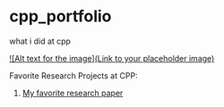 # cpp_portfolio
what i did at cpp

[![Alt text for the image](Link to your placeholder image)](https://www.youtube.com/watch?v=YOUR_YOUTUBE_VIDEO_ID)

Favorite Research Projects at CPP:
1. [My favorite research paper](https://github.com/stefanbund/cpp_portfolio/blob/main/3110%20Spring%202025%20Lesson%20Plan.pdf)
